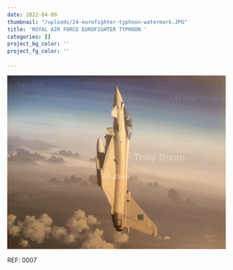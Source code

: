 ```yaml
---
date: 2022-04-09
thumbnail: "/uploads/24-eurofighter-typhoon-watermark.JPG"
title: 'ROYAL AIR FORCE EUROFIGHTER TYPHOON '
categories: []
project_bg_color: ''
project_fg_color: ''

---
```

![](/uploads/24-eurofighter-typhoon-watermark.JPG)

REF: 0007